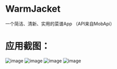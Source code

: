 # WarmJacket
一个简洁、清新、实用的菜谱App （API来自MobApi）


# 应用截图：
![image](https://github.com/Airsaid/WarmJacket/blob/master/1.jpg)
![image](https://github.com/Airsaid/WarmJacket/blob/master/2.jpg)
![image](https://github.com/Airsaid/WarmJacket/blob/master/3.jpg)
![image](https://github.com/Airsaid/WarmJacket/blob/master/4.jpg)

